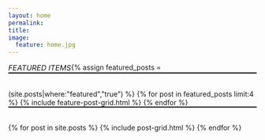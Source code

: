 ```yaml
---
layout: home
permalink:
title:
image:
  feature: home.jpg
---
```

<div style="clear: both;">
  <h6 style="font-size:15px; float:left;margin:0px;border:0px;padding:0px">FEATURED ITEMS</h6>
  <h6 style="width:100%;height:2px;background:black;float:right;margin-top:0px;"> </h6>
</div>

<div class="tiles">
{% assign featured_posts = (site.posts|where:"featured","true") %}
{% for post in featured_posts limit:4 %}
    {% include feature-post-grid.html %}
{% endfor %}
</div>

<h6 style="width:100%;height:2px;background:black;float:right;margin-top:0px"> </h6>

<div class="tiles">
{% for post in site.posts %}
	{% include post-grid.html %}
{% endfor %}
</div><!-- /.tiles -->
